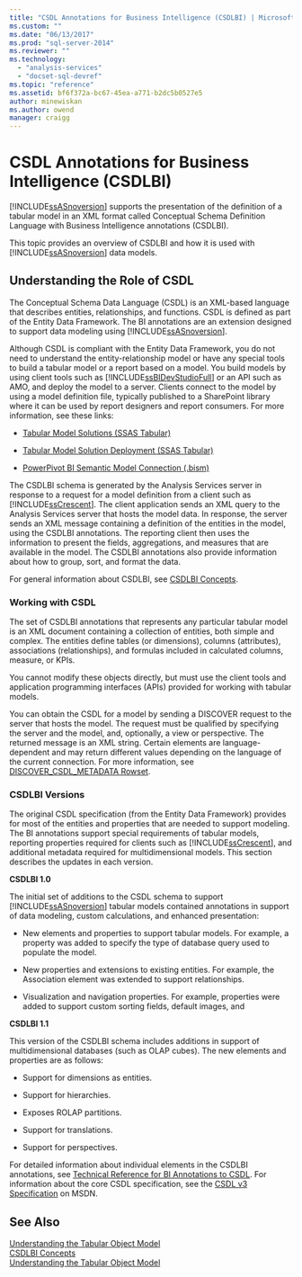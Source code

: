```yaml
---
title: "CSDL Annotations for Business Intelligence (CSDLBI) | Microsoft Docs"
ms.custom: ""
ms.date: "06/13/2017"
ms.prod: "sql-server-2014"
ms.reviewer: ""
ms.technology: 
  - "analysis-services"
  - "docset-sql-devref"
ms.topic: "reference"
ms.assetid: bf6f372a-bc67-45ea-a771-b2dc5b0527e5
author: minewiskan
ms.author: owend
manager: craigg
---
```

# CSDL Annotations for Business Intelligence (CSDLBI)
  [!INCLUDE[ssASnoversion](../../includes/ssasnoversion-md.md)] supports the presentation of the definition of a tabular model in an XML format called Conceptual Schema Definition Language with Business Intelligence annotations (CSDLBI).  
  
 This topic provides an overview of CSDLBI and how it is used with [!INCLUDE[ssASnoversion](../../includes/ssasnoversion-md.md)] data models.  
  
## Understanding the Role of CSDL  
 The Conceptual Schema Data Language (CSDL) is an XML-based language that describes entities, relationships, and functions. CSDL is defined as part of the Entity Data Framework. The BI annotations are an extension designed to support data modeling using [!INCLUDE[ssASnoversion](../../includes/ssasnoversion-md.md)].  
  
 Although CSDL is compliant with the Entity Data Framework, you do not need to understand the entity-relationship model or have any special tools to build a tabular model or a report based on a model. You build models by using client tools such as [!INCLUDE[ssBIDevStudioFull](../../includes/ssbidevstudiofull-md.md)] or an API such as AMO, and deploy the model to a server. Clients connect to the model by using a model definition file, typically published to a SharePoint library where it can be used by report designers and report consumers. For more information, see these links:  
  
-   [Tabular Model Solutions &#40;SSAS Tabular&#41;](../tabular-model-solutions-ssas-tabular.md)  
  
-   [Tabular Model Solution Deployment &#40;SSAS Tabular&#41;](../tabular-models/tabular-model-solution-deployment-ssas-tabular.md)  
  
-   [PowerPivot BI Semantic Model Connection &#40;.bism&#41;](../power-pivot-sharepoint/power-pivot-bi-semantic-model-connection-bism.md)  
  
 The CSDLBI schema is generated by the Analysis Services server in response to a request for a model definition from a client such as [!INCLUDE[ssCrescent](../../includes/sscrescent-md.md)]. The client application sends an XML query to the Analysis Services server that hosts the model data. In response, the server sends an XML message containing a definition of the entities in the model, using the CSDLBI annotations. The reporting client then uses the information to present the fields, aggregations, and measures that are available in the model. The CSDLBI annotations also provide information about how to group, sort, and format the data.  
  
 For general information about CSDLBI, see [CSDLBI Concepts](csdlbi-concepts.md).  
  
### Working with CSDL  
 The set of CSDLBI annotations that represents any particular tabular model is an XML document containing a collection of entities, both simple and complex. The entities define tables (or dimensions), columns (attributes), associations (relationships), and formulas included in calculated columns, measure, or KPIs.  
  
 You cannot modify these objects directly, but must use the client tools and application programming interfaces (APIs) provided for working with tabular models.  
  
 You can obtain the CSDL for a model by sending a DISCOVER request to the server that hosts the model. The request must be qualified by specifying the server and the model, and, optionally, a view or perspective. The returned message is an XML string. Certain elements are language-dependent and may return different values depending on the language of the current connection. For more information, see [DISCOVER_CSDL_METADATA Rowset](../schema-rowsets/xml/discover-csdl-metadata-rowset.md).  
  
### CSDLBI Versions  
 The original CSDL specification (from the Entity Data Framework) provides for most of the entities and properties that are needed to support modeling. The BI annotations support special requirements of tabular models, reporting properties required for clients such as [!INCLUDE[ssCrescent](../../includes/sscrescent-md.md)], and additional metadata required for multidimensional models. This section describes the updates in each version.  
  
 **CSDLBI 1.0**  
  
 The initial set of additions to the CSDL schema to support [!INCLUDE[ssASnoversion](../../includes/ssasnoversion-md.md)] tabular models contained annotations in support of data modeling, custom calculations, and enhanced presentation:  
  
-   New elements and properties to support tabular models. For example, a property was added to specify the type of database query used to populate the model.  
  
-   New properties and extensions to existing entities.  For example, the Association element was extended to support relationships.  
  
-   Visualization and navigation properties. For example, properties were added to support custom sorting fields, default images, and  
  
 **CSDLBI 1.1**  
  
 This version of the CSDLBI schema includes additions in support of multidimensional databases (such as OLAP cubes). The new elements and properties are as follows:  
  
-   Support for dimensions as entities.  
  
-   Support for hierarchies.  
  
-   Exposes ROLAP partitions.  
  
-   Support for translations.  
  
-   Support for perspectives.  
  
 For detailed information about individual elements in the CSDLBI annotations, see [Technical Reference for BI Annotations to CSDL](conceptual-schema-definition-language-csdl/technical-reference-for-bi-annotations-to-csdl.md). For information about the core CSDL specification, see the [CSDL v3 Specification](https://msdn.microsoft.com/data/jj652004) on MSDN.  
  
## See Also  
 [Understanding the Tabular Object Model](representation/understanding-tabular-object-model-at-levels-1050-through-1103.md)   
 [CSDLBI Concepts](csdlbi-concepts.md)   
 [Understanding the Tabular Object Model](representation/understanding-tabular-object-model-at-levels-1050-through-1103.md)  
  
  
